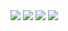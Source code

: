 <img src="https://media.tenor.com/images/9d1bd590f305e4b7f03c9f0287a1ab7c/tenor.gif"  />
<img src="https://media.tenor.com/images/9d1bd590f305e4b7f03c9f0287a1ab7c/tenor.gif"  />
<img src="https://media.tenor.com/images/9d1bd590f305e4b7f03c9f0287a1ab7c/tenor.gif"  />
<img src="https://media.tenor.com/images/9d1bd590f305e4b7f03c9f0287a1ab7c/tenor.gif"  />
